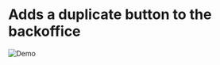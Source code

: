 # Adds a duplicate button to the backoffice


[demo]: https://i.imgur.com/uNi2sFK.gif "Demo"
![Demo][demo]